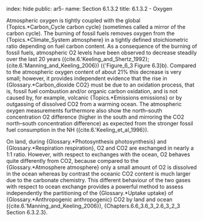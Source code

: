 index: hide
public: ar5-
name: Section 6.1.3.2
title: 6.1.3.2 - Oxygen

Atmospheric oxygen is tightly coupled with the global {Topics.*Carbon_Cycle carbon cycle} (sometimes called a mirror of the carbon cycle). The burning of fossil fuels removes oxygen from the {Topics.*Climate_System atmosphere} in a tightly defined stoichiometric ratio depending on fuel carbon content. As a consequence of the burning of fossil fuels, atmospheric O2 levels have been observed to decrease steadily over the last 20 years ({cite.6.'Keeling_and_Shertz_1992}; {cite.6.'Manning_and_Keeling_2006}) ({'Figure_6_3 Figure 6.3}b). Compared to the atmospheric oxygen content of about 21% this decrease is very small; however, it provides independent evidence that the rise in {Glossary.*Carbon_dioxide CO2} must be due to an oxidation process, that is, fossil fuel combustion and/or organic carbon oxidation, and is not caused by, for example, volcanic {Topics.*Emissions emissions} or by outgassing of dissolved CO2 from a warming ocean. The atmospheric oxygen measurements furthermore also show the north–south concentration O2 difference (higher in the south and mirroring the CO2 north–south concentration difference) as expected from the stronger fossil fuel consumption in the NH ({cite.6.'Keeling_et_al_1996}).

On land, during {Glossary.*Photosynthesis photosynthesis} and {Glossary.*Respiration respiration}, O2 and CO2 are exchanged in nearly a 1:1 ratio. However, with respect to exchanges with the ocean, O2 behaves quite differently from CO2, because compared to the {Glossary.*Atmosphere atmosphere} only a small amount of O2 is dissolved in the ocean whereas by contrast the oceanic CO2 content is much larger due to the carbonate chemistry. This different behaviour of the two gases with respect to ocean exchange provides a powerful method to assess independently the partitioning of the {Glossary.*Uptake uptake} of {Glossary.*Anthropogenic anthropogenic} CO2 by land and ocean ({cite.6.'Manning_and_Keeling_2006}), {Chapters.6.6_3.6_3_2.6_3_2_3 Section 6.3.2.3}.
